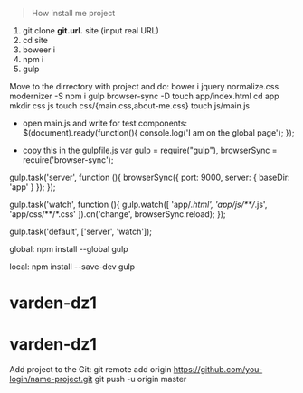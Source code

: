 > How install me project 

1. git clone __git.url.__ site (input real URL)
2. cd site
3. boweer i
4. npm i
5. gulp


Move to the dirrectory with project and do:
bower i jquery normalize.css modernizer -S
npm i gulp browser-sync -D
touch app/index.html
cd app
mkdir css js
touch css/{main.css,about-me.css}
touch js/main.js
- open main.js and write for test components:
	$(document).ready(function(){
	console.log('I am on the global page');
	});

- copy this in the gulpfile.js
var gulp = require("gulp"),
	browserSync = recuire('browser-sync');

gulp.task('server', function (){
	browserSync({
		port: 9000,
		server: {
			baseDir: 'app'
		}
	});
});

gulp.task('watch', function (){
	gulp.watch([
		'app/*.html',
		'app/js/**/*.js',
		'app/css/**/*.css'
	]).on('change', browserSync.reload);
});

gulp.task('default', ['server', 'watch']);



<!-- install gulp -->
global:
npm install --global gulp

local:
npm install --save-dev gulp

# varden-dz1
# varden-dz1

Add project to the Git:
git remote add origin https://github.com/you-login/name-project.git
git push -u origin master